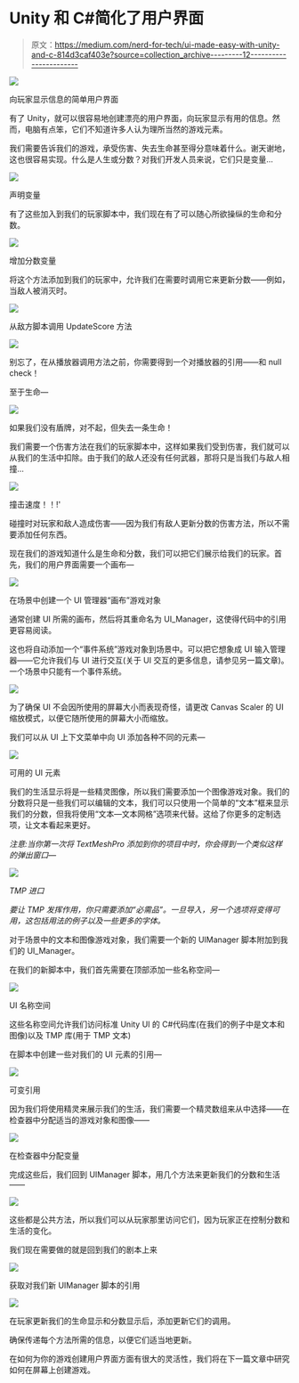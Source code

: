 # Unity 和 C#简化了用户界面

> 原文：<https://medium.com/nerd-for-tech/ui-made-easy-with-unity-and-c-814d3caf403e?source=collection_archive---------12----------------------->

![](img/4ccac075ea5b00dad144ab938cdc047b.png)

向玩家显示信息的简单用户界面

有了 Unity，就可以很容易地创建漂亮的用户界面，向玩家显示有用的信息。然而，电脑有点笨，它们不知道许多人认为理所当然的游戏元素。

我们需要告诉我们的游戏，承受伤害、失去生命甚至得分意味着什么。谢天谢地，这也很容易实现。什么是人生或分数？对我们开发人员来说，它们只是变量…

![](img/502b0e7824112f2a90470c4b29e14b26.png)

声明变量

有了这些加入到我们的玩家脚本中，我们现在有了可以随心所欲操纵的生命和分数。

![](img/f99572b4707b92e7483fe53ea059f127.png)

增加分数变量

将这个方法添加到我们的玩家中，允许我们在需要时调用它来更新分数——例如，当敌人被消灭时。

![](img/676f1c87b7be477deed46ad1881112d5.png)

从敌方脚本调用 UpdateScore 方法

![](img/b5fca35ab5d2ab2299886c3cdfaa0bcf.png)

别忘了，在从播放器调用方法之前，你需要得到一个对播放器的引用——和 null check！

至于生命—

![](img/030aba237e054ec0e5cfc4e3fd982b4b.png)

如果我们没有盾牌，对不起，但失去一条生命！

我们需要一个伤害方法在我们的玩家脚本中，这样如果我们受到伤害，我们就可以从我们的生活中扣除。由于我们的敌人还没有任何武器，那将只是当我们与敌人相撞…

![](img/78c41e3d11dd62bb24a13c9aedd4d38c.png)

撞击速度！！!'

碰撞时对玩家和敌人造成伤害——因为我们有敌人更新分数的伤害方法，所以不需要添加任何东西。

现在我们的游戏知道什么是生命和分数，我们可以把它们展示给我们的玩家。首先，我们的用户界面需要一个画布—

![](img/8c5e486cd615e30ea023c593784c5abc.png)

在场景中创建一个 UI 管理器“画布”游戏对象

通常创建 UI 所需的画布，然后将其重命名为 UI_Manager，这使得代码中的引用更容易阅读。

这也将自动添加一个“事件系统”游戏对象到场景中。可以把它想象成 UI 输入管理器——它允许我们与 UI 进行交互(关于 UI 交互的更多信息，请参见另一篇文章)。一个场景中只能有一个事件系统。

![](img/9ff22f752f6500894eeafed524a0461f.png)

为了确保 UI 不会因所使用的屏幕大小而表现奇怪，请更改 Canvas Scaler 的 UI 缩放模式，以便它随所使用的屏幕大小而缩放。

我们可以从 UI 上下文菜单中向 UI 添加各种不同的元素—

![](img/435449972df5729a98ccf26732c5efe2.png)

可用的 UI 元素

我们的生活显示将是一些精灵图像，所以我们需要添加一个图像游戏对象。我们的分数将只是一些我们可以编辑的文本，我们可以只使用一个简单的“文本”框来显示我们的分数，但我将使用“文本—文本网格”选项来代替。这给了你更多的定制选项，让文本看起来更好。

*注意:当你第一次将 TextMeshPro 添加到你的项目中时，你会得到一个类似这样的弹出窗口—*

![](img/c2d6318472eaf95fbf9c07fe7a783bbd.png)

*TMP 进口*

*要让 TMP 发挥作用，你只需要添加“必需品”。一旦导入，另一个选项将变得可用，这包括用法的例子以及一些更多的字体。*

对于场景中的文本和图像游戏对象，我们需要一个新的 UIManager 脚本附加到我们的 UI_Manager。

在我们的新脚本中，我们首先需要在顶部添加一些名称空间—

![](img/846bfe8d924cd4097824d643a1c4476c.png)

UI 名称空间

这些名称空间允许我们访问标准 Unity UI 的 C#代码库(在我们的例子中是文本和图像)以及 TMP 库(用于 TMP 文本)

在脚本中创建一些对我们的 UI 元素的引用—

![](img/8ffa00dac4a84b07637b93288c31f311.png)

可变引用

因为我们将使用精灵来展示我们的生活，我们需要一个精灵数组来从中选择——在检查器中分配适当的游戏对象和图像——

![](img/f86e07bfc74907c1343f4386b033f6bc.png)

在检查器中分配变量

完成这些后，我们回到 UIManager 脚本，用几个方法来更新我们的分数和生活——

![](img/55a9662d3d57573147935c39541ec3e9.png)

这些都是公共方法，所以我们可以从玩家那里访问它们，因为玩家正在控制分数和生活的变化。

我们现在需要做的就是回到我们的剧本上来

![](img/6c37196fe168e26ce0bce45ea4933500.png)

获取对我们新 UIManager 脚本的引用

![](img/2fb1cdafefe7d408f8619a7c5fa62c9d.png)

在玩家更新我们的生命显示和分数显示后，添加更新它们的调用。

确保传递每个方法所需的信息，以便它们适当地更新。

在如何为你的游戏创建用户界面方面有很大的灵活性，我们将在下一篇文章中研究如何在屏幕上创建游戏。